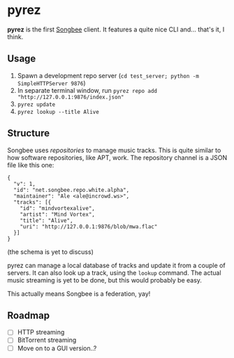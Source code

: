 pyrez
======

**pyrez** is the first [Songbee][] client. It features a quite nice CLI and... that's it, I think.

[Songbee]: https://songbee.net/

Usage
------

1. Spawn a development repo server (`cd test_server; python -m SimpleHTTPServer 9876`)
2. In separate terminal window, run `pyrez repo add "http://127.0.0.1:9876/index.json"`
3. `pyrez update`
4. `pyrez lookup --title Alive`

Structure
----------

Songbee uses *repositories* to manage music tracks. This is quite similar to how software repositories, like APT, work. The repository channel is a JSON file like this one:

```
{
  "v": 1,
  "id": "net.songbee.repo.white.alpha",
  "maintainer": "Ale <ale@incrowd.ws>",
  "tracks": [{
    "id": "mindvortexalive",
    "artist": "Mind Vortex",
    "title": "Alive",
    "uri": "http://127.0.0.1:9876/blob/mwa.flac"
  }]
}
```

(the schema is yet to discuss)

pyrez can manage a local database of tracks and update it from a couple of servers. It can also look up a track, using the `lookup` command. The actual music streaming is yet to be done, but this would probably be easy.

This actually means Songbee is a federation, yay!

Roadmap
--------

- [ ] HTTP streaming
- [ ] BitTorrent streaming
- [ ] Move on to a GUI version..?